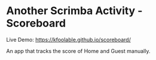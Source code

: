 # Another Scrimba Activity - Scoreboard

Live Demo: https://kfoolable.github.io/scoreboard/

An app that tracks the score of Home and Guest manually.
